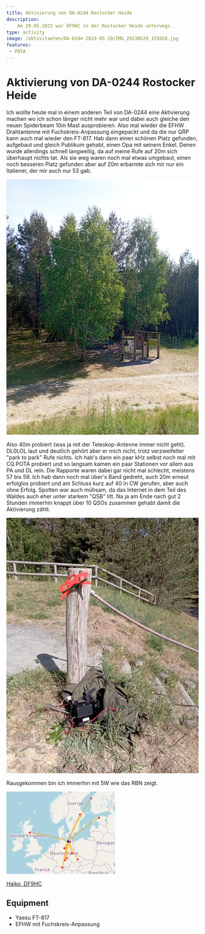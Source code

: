 ```yaml
---
title: Aktivierung von DA-0244 Rostocker Heide
description: 
    Am 29.05.2023 war DF9HC in der Rostocker Heide unterwegs.
type: activity
image: /aktivitaeten/DA-0244-2023-05-29/IMG_20230529_155028.jpg
features:
 - POTA
---
```

# Aktivierung von DA-0244 Rostocker Heide
Ich wollte heute mal in einem anderen Teil von DA-0244 eine Aktivierung machen wo ich schon länger nicht mehr war und dabei auch gleiche den neuen Spiderbeam 10m Mast ausprobieren. Also mal wieder die EFHW Drahtantenne mit Fuchskreis-Anpassung eingepackt und da die nur QRP kann auch mal wieder den FT-817. Hab dann einen schönen Platz gefunden, aufgebaut und gleich Publikum gehabt, einen Opa mit seinem Enkel. Denen wurde allerdings schnell langweilig, da auf meine Rufe auf 20m sich überhaupt nichts tat. Als sie weg waren noch mal etwas umgebaut, einen noch besseren Platz gefunden aber auf 20m erbarmte sich mir nur ein Italiener, der mir auch nur 53 gab.

![POTA DA-0244](/aktivitaeten/DA-0244-2023-05-29/IMG_20230529_154947.jpg)


Also 40m probiert (was ja mit der Teleskop-Antenne immer nicht geht). DL0LOL laut und deutlich gehört aber er mich nicht, trotz verzweifelter "park to park" Rufe nichts. Ich hab's dann ein paar kHz selbst noch mal mit CQ POTA probiert und so langsam kamen ein paar Stationen vor allem aus PA und DL rein. Die Rapporte waren dabei gar nicht mal schlecht, meistens 57 bis 59. Ich hab dann noch mal über's Band gedreht, auch 20m erneut erfolglos probiert und am Schluss kurz auf 40 in CW gerufen, aber auch ohne Erfolg. Spotten war auch mühsam, da das Internet in dem Teil des Waldes auch eher unter starkem "QSB" litt. Na ja am Ende nach gut 2 Stunden immerhin knappt über 10 QSOs zusammen gehabt damit die Aktivierung zählt. 

![POTA DA-0244](/aktivitaeten/DA-0244-2023-05-29/IMG_20230529_155028.jpg)


Rausgekommen bin ich immerhin mit 5W wie das RBN zeigt.

![RBP Karte der Aktivierung](/aktivitaeten/DA-0244-2023-05-29/DA-0244_230529.jpg)

[Haiko, DF9HC](https://www.qrz.com/db/DF9HC)

## Equipment
- Yaesu FT-817
- EFHW mit Fuchskreis-Anpassung


